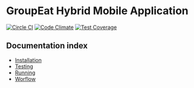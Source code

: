 # GroupEat Hybrid Mobile Application

[![Circle CI](https://circleci.com/gh/GroupEat/groupeat-hybrid-mobile.svg?style=shield&circle-token=4ff988233381647a057129f73cf1cfb97007bd57)](https://circleci.com/gh/GroupEat/groupeat-hybrid-mobile)    [![Code Climate](https://codeclimate.com/repos/54ad15d4695680573000abb4/badges/eff72be7b75e406f0908/gpa.svg)](https://codeclimate.com/repos/54ad15d4695680573000abb4/feed)    [![Test Coverage](https://codeclimate.com/repos/54ad15d4695680573000abb4/badges/eff72be7b75e406f0908/coverage.svg)](https://codeclimate.com/repos/54ad15d4695680573000abb4/feed)

## Documentation index

  * [Installation](doc/install.md)
  * [Testing](doc/test.md)
  * [Running](doc/run.md)
  * [Worflow](https://github.com/GroupEat/groupeat-hybrid-mobile/wiki/Git-Workflow)
